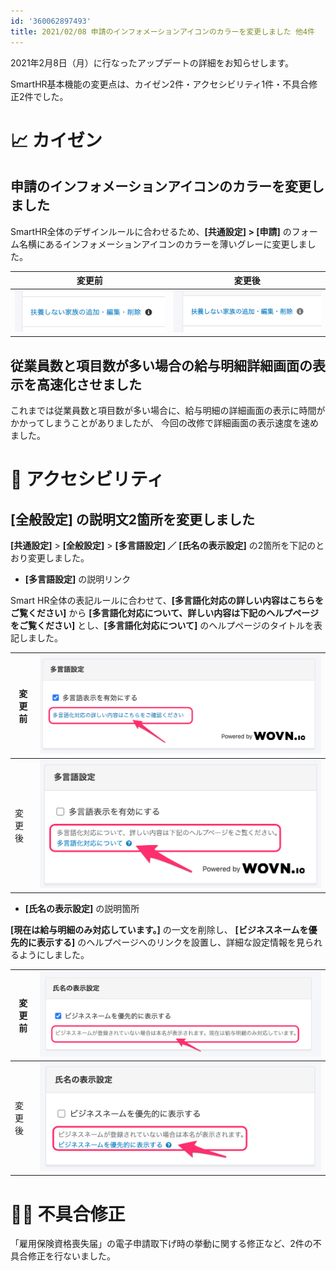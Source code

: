 ```yaml
---
id: '360062897493'
title: 2021/02/08 申請のインフォメーションアイコンのカラーを変更しました 他4件
---
```

2021年2月8日（月）に行なったアップデートの詳細をお知らせします。

SmartHR基本機能の変更点は、カイゼン2件・アクセシビリティ1件・不具合修正2件でした。

# 📈 カイゼン

## 申請のインフォメーションアイコンのカラーを変更しました

SmartHR全体のデザインルールに合わせるため、**\[共通設定\] > \[申請\]** のフォーム名横にあるインフォメーションアイコンのカラーを薄いグレーに変更しました。

| 変更前 | 変更後 |
| --- | --- |
| ![106691199-7436e380-6616-11eb-889c-4948788132f3.png](./106691199-7436e380-6616-11eb-889c-4948788132f3.png) | ![__________2021-02-09_10_37_30.png](./__________2021-02-09_10_37_30.png) |

## 従業員数と項目数が多い場合の給与明細詳細画面の表示を高速化させました

これまでは従業員数と項目数が多い場合に、給与明細の詳細画面の表示に時間がかかってしまうことがありましたが、 今回の改修で詳細画面の表示速度を速めました。

# 🎢 アクセシビリティ

## \[全般設定\] の説明文2箇所を変更しました

**\[共通設定\]** \> **\[全般設定\]** > **\[多言語設定\] ／** **\[氏名の表示設定\]** の2箇所を下記のとおり変更しました。

- **\[多言語設定\]** の説明リンク

Smart HR全体の表記ルールに合わせて、**\[多言語化対応の詳しい内容はこちらをご覧ください\]** から **\[多言語化対応について、詳しい内容は下記のヘルプページをご覧ください\]** とし、**\[多言語化対応について\]** のヘルプページのタイトルを表記しました。

| 変更前 | ![__________2021-02-09_14_51_15-2.png](./__________2021-02-09_14_51_15-2.png) |
| --- | --- |
| 変更後 | ![__________2021-02-09_14_51_15-3.png](./__________2021-02-09_14_51_15-3.png) |

- **\[氏名の表示設定\]** の説明箇所

**\[現在は給与明細のみ対応しています。\]** の一文を削除し、 **\[ビジネスネームを優先的に表示する\]** のヘルプページへのリンクを設置し、詳細な設定情報を見られるようにしました。

| 変更前 | ![upload_69abb21d36b66f4701913ec9425c2aa9-2-2.png](./upload_69abb21d36b66f4701913ec9425c2aa9-2-2.png) |
| --- | --- |
| 変更後 | ![upload_5133c0cbfd42139a3ec7dabd2ea817f6-2.png](./upload_5133c0cbfd42139a3ec7dabd2ea817f6-2.png) |

# 👨‍⚕️ 不具合修正

「雇用保険資格喪失届」の電子申請取下げ時の挙動に関する修正など、2件の不具合修正を行ないました。
